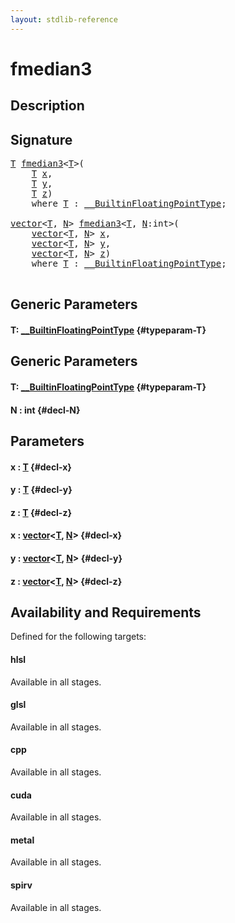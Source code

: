 ```yaml
---
layout: stdlib-reference
---
```


# fmedian3

## Description





## Signature 

<pre>
<a href="/stdlib-reference/global-decls/fmedian3#typeparam-T" class="code_type">T</a> <a href="/stdlib-reference/global-decls/fmedian3">fmedian3</a>&lt;<a href="/stdlib-reference/global-decls/fmedian3#typeparam-T" class="code_type">T</a>&gt;(
    <a href="/stdlib-reference/global-decls/fmedian3#typeparam-T" class="code_type">T</a> <a href="/stdlib-reference/global-decls/fmedian3#decl-x" class="code_param">x</a>,
    <a href="/stdlib-reference/global-decls/fmedian3#typeparam-T" class="code_type">T</a> <a href="/stdlib-reference/global-decls/fmedian3#decl-y" class="code_param">y</a>,
    <a href="/stdlib-reference/global-decls/fmedian3#typeparam-T" class="code_type">T</a> <a href="/stdlib-reference/global-decls/fmedian3#decl-z" class="code_param">z</a>)
    <span class='code_keyword'>where</span> <a href="/stdlib-reference/global-decls/fmedian3#typeparam-T" class="code_type">T</a> : <a href="/stdlib-reference/interfaces/BuiltinFloatingPointType/index">__BuiltinFloatingPointType</a>;

<a href="/stdlib-reference/types/vector/index">vector</a>&lt;<a href="/stdlib-reference/types/vector/index#typeparam-T" class="code_type">T</a>, <a href="/stdlib-reference/types/vector/index#decl-N" class="code_var">N</a>&gt; <a href="/stdlib-reference/global-decls/fmedian3">fmedian3</a>&lt;<a href="/stdlib-reference/global-decls/fmedian3#typeparam-T" class="code_type">T</a>, <a href="/stdlib-reference/global-decls/fmedian3#decl-N" class="code_var">N</a>:int&gt;(
    <a href="/stdlib-reference/types/vector/index">vector</a>&lt;<a href="/stdlib-reference/types/vector/index#typeparam-T" class="code_type">T</a>, <a href="/stdlib-reference/types/vector/index#decl-N" class="code_var">N</a>&gt; <a href="/stdlib-reference/global-decls/fmedian3#decl-x" class="code_param">x</a>,
    <a href="/stdlib-reference/types/vector/index">vector</a>&lt;<a href="/stdlib-reference/types/vector/index#typeparam-T" class="code_type">T</a>, <a href="/stdlib-reference/types/vector/index#decl-N" class="code_var">N</a>&gt; <a href="/stdlib-reference/global-decls/fmedian3#decl-y" class="code_param">y</a>,
    <a href="/stdlib-reference/types/vector/index">vector</a>&lt;<a href="/stdlib-reference/types/vector/index#typeparam-T" class="code_type">T</a>, <a href="/stdlib-reference/types/vector/index#decl-N" class="code_var">N</a>&gt; <a href="/stdlib-reference/global-decls/fmedian3#decl-z" class="code_param">z</a>)
    <span class='code_keyword'>where</span> <a href="/stdlib-reference/global-decls/fmedian3#typeparam-T" class="code_type">T</a> : <a href="/stdlib-reference/interfaces/BuiltinFloatingPointType/index">__BuiltinFloatingPointType</a>;

</pre>

## Generic Parameters

#### T: [\_\_BuiltinFloatingPointType](/stdlib-reference/interfaces/BuiltinFloatingPointType/index) {#typeparam-T}

## Generic Parameters

#### T: [\_\_BuiltinFloatingPointType](/stdlib-reference/interfaces/BuiltinFloatingPointType/index) {#typeparam-T}
#### N  : int {#decl-N}

## Parameters

#### x  : [T](/stdlib-reference/global-decls/fmedian3#typeparam-T) {#decl-x}
#### y  : [T](/stdlib-reference/global-decls/fmedian3#typeparam-T) {#decl-y}
#### z  : [T](/stdlib-reference/global-decls/fmedian3#typeparam-T) {#decl-z}
#### x  : [vector](/stdlib-reference/types/vector/index)\<[T](/stdlib-reference/types/vector/index#typeparam-T), [N](/stdlib-reference/types/vector/index#decl-N)\> {#decl-x}
#### y  : [vector](/stdlib-reference/types/vector/index)\<[T](/stdlib-reference/types/vector/index#typeparam-T), [N](/stdlib-reference/types/vector/index#decl-N)\> {#decl-y}
#### z  : [vector](/stdlib-reference/types/vector/index)\<[T](/stdlib-reference/types/vector/index#typeparam-T), [N](/stdlib-reference/types/vector/index#decl-N)\> {#decl-z}

## Availability and Requirements

Defined for the following targets:

#### hlsl
Available in all stages.

#### glsl
Available in all stages.

#### cpp
Available in all stages.

#### cuda
Available in all stages.

#### metal
Available in all stages.

#### spirv
Available in all stages.



